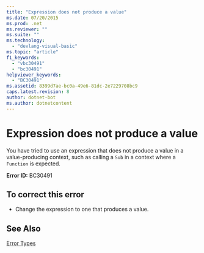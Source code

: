 ```yaml
---
title: "Expression does not produce a value"
ms.date: 07/20/2015
ms.prod: .net
ms.reviewer: ""
ms.suite: ""
ms.technology: 
  - "devlang-visual-basic"
ms.topic: "article"
f1_keywords: 
  - "vbc30491"
  - "bc30491"
helpviewer_keywords: 
  - "BC30491"
ms.assetid: 8399d7ae-bc0a-49e6-81dc-2e7229708bc9
caps.latest.revision: 8
author: dotnet-bot
ms.author: dotnetcontent
---
```

# Expression does not produce a value
You have tried to use an expression that does not produce a value in a value-producing context, such as calling a `Sub` in a context where a `Function` is expected.  
  
 **Error ID:** BC30491  
  
## To correct this error  
  
-   Change the expression to one that produces a value.  
  
## See Also  
 [Error Types](../../../visual-basic/programming-guide/language-features/error-types.md)
